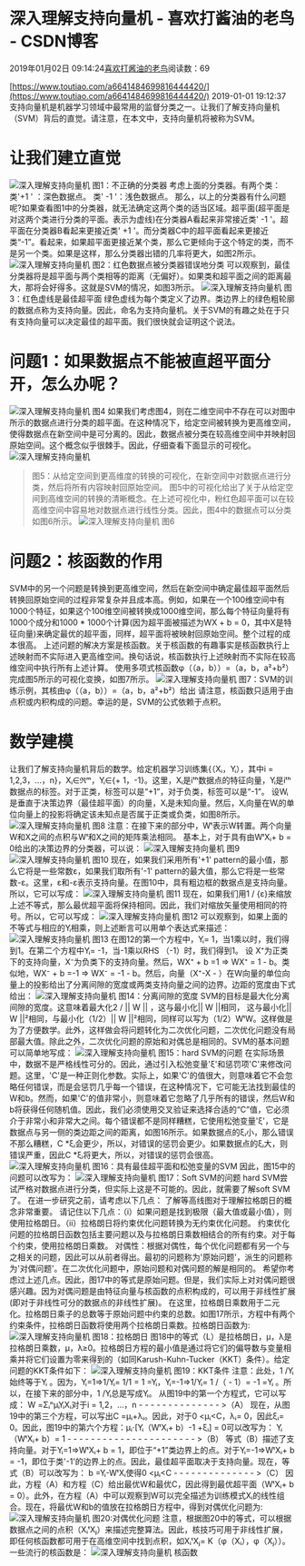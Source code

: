 
# 深入理解支持向量机 - 喜欢打酱油的老鸟 - CSDN博客


2019年01月02日 09:14:24[喜欢打酱油的老鸟](https://me.csdn.net/weixin_42137700)阅读数：69


[https://www.toutiao.com/a6641484699816444420/](https://www.toutiao.com/a6641484699816444420/)
2019-01-01 19:12:37
支持向量机是机器学习领域中最常用的监督分类之一。让我们了解支持向量机（SVM）背后的直觉。请注意，在本文中，支持向量机将被称为SVM。
# 让我们建立直觉
![深入理解支持向量机](http://p99.pstatp.com/large/pgc-image/a4485e2df65444c4a76999521943821c)
图1：不正确的分类器
考虑上面的分类器。有两个类：
类'+1 ' ：深色数据点。
类' -1 '：浅色数据点。
那么，以上的分类器有什么问题呢?如果查看图1中的分类器，就无法确定这两个类的适当区域。超平面(超平面是对这两个类进行分类的平面。表示为虚线)在分类器A看起来非常接近类' -1 '。超平面在分类器B看起来更接近类' +1 '。而分类器C中的超平面看起来更接近类“-1”。看起来，如果超平面更接近某个类，那么它更倾向于这个特定的类，而不是另一个类。如果是这样，那么分类器出错的几率将更大，如图2所示。
![深入理解支持向量机](http://p1.pstatp.com/large/pgc-image/718a8d749beb437db13bdb88ebdbe64e)
图2：红色数据点被分类器错误地分类
可以观察到，最佳分类器将是超平面与两个类相等的距离（无偏好）。如果类和超平面之间的距离最大，那将会好得多。这就是SVM的情况，如图3所示。
![深入理解支持向量机](http://p3.pstatp.com/large/pgc-image/33a09ec6fd164dd5ab6ad3e785154467)
图3：红色虚线是最佳超平面
绿色虚线为每个类定义了边界。类边界上的绿色粗轮廓的数据点称为支持向量。因此，命名为支持向量机。关于SVM的有趣之处在于只有支持向量可以决定最佳的超平面。我们很快就会证明这个说法。
# 问题1：如果数据点不能被直超平面分开，怎么办呢？
![深入理解支持向量机](http://p3.pstatp.com/large/pgc-image/b876358644bc4b93b7d23c3327bf9343)
图4
如果我们考虑图4，则在二维空间中不存在可以对图中所示的数据点进行分类的超平面。在这种情况下，给定空间被转换为更高维空间，使得数据点在新空间中是可分离的。因此，数据点被分类在较高维空间中并映射回原始空间。这个概念似乎很棘手。因此，仔细查看下面显示的可视化。
![深入理解支持向量机](http://p99.pstatp.com/large/pgc-image/3c8f4f3604cf49c2a104b59659d89f44)

> 图5：从给定空间到更高维度的转换的可视化，在新空间中对数据点进行分类，然后将所有内容映射回原始空间。
图5中的可视化给出了关于从给定空间到高维空间的转换的清晰概念。在上述可视化中，粉红色超平面可以在较高维空间中容易地对数据点进行线性分类。因此，图4中的数据点可以分类如图6所示。
![深入理解支持向量机](http://p99.pstatp.com/large/pgc-image/750450da236c43aea58424a10065ff21)
图6
# 问题2：核函数的作用
SVM中的另一个问题是转换到更高维空间，然后在新空间中确定最佳超平面然后转换回原始空间的过程非常复杂并且成本高。例如，如果在一个100维空间中有1000个特征，如果这个100维空间被转换成1000维空间，那么每个特征向量将有1000个成分和1000 * 1000个计算(因为超平面被描述为WX + b = 0，其中X是特征向量)来确定最优的超平面，同样，超平面将被映射回原始空间。整个过程的成本很高。
上述问题的解决方案是核函数。关于核函数的有趣事实是核函数执行上述映射而不实际进入更高维空间。换句话说，核函数执行上述映射而不实际在较高维空间中执行所有上述计算。
使用多项式核函数φ（（a，b））=（a，b，a²+b²）完成图5所示的可视化变换，如图7所示。
![深入理解支持向量机](http://p3.pstatp.com/large/pgc-image/708abdea0b404c6a9df5af26957e0ee9)
图7：SVM的训练示例，其核由φ（（a，b））=（a，b，a²+b²）给出
请注意，核函数只适用于由点积或内积构成的问题。幸运的是，SVM的公式依赖于点积。
# 数学建模
让我们了解支持向量机背后的数学。给定机器学习训练集{（Xᵢ，Yᵢ），其中i = 1,2,3，...，n}，Xᵢ∈ℜᵐ，Yᵢ∈{+ 1，-1}。这里，Xᵢ是iᵗʰ数据点的特征向量，Yᵢ是iᵗʰ数据点的标签。对于正类，标签可以是“+1”，对于负类，标签可以是“-1”。
设Wᵢ是垂直于决策边界（最佳超平面）的向量，Xᵢ是未知向量。然后，Xᵢ向量在Wᵢ的单位向量上的投影将确定该未知点是否属于正类或负类，如图8所示。
![深入理解支持向量机](http://p9.pstatp.com/large/pgc-image/f22fdde273ca4f81a967320815ea3cc0)
图8
注意：在接下来的部分中，Wᵗ表示W转置。两个向量W和X之间的点积与Wᵗ和X之间的矩阵乘法相同。
基本上，对于具有由WᵗXᵢ+ b = 0给出的决策边界的分类器，可以说：
![深入理解支持向量机](http://p3.pstatp.com/large/pgc-image/ceec2d85f3ce4c6985212b3eeca2252b)
图9
![深入理解支持向量机](http://p1.pstatp.com/large/pgc-image/c6fca0cb24224d78adccde8fcaedc1b3)
图10
现在，如果我们采用所有'+1' pattern的最小值，那么它将是一些常数ε，如果我们取所有'-1' pattern的最大值，那么它将是一些常数-ε。这里，ε和-ε表示支持向量。在图10中，具有粗边框的数据点是支持向量。所以，它可以写成：
![深入理解支持向量机](http://p99.pstatp.com/large/pgc-image/0395376dfe934442aa8d45f94f599f39)
图11
现在，如果我们用1 / {ε}来缩放上述不等式，那么最优超平面将保持相同。因此，我们对缩放矢量使用相同的符号。所以，它可以写成：
![深入理解支持向量机](http://p99.pstatp.com/large/pgc-image/1549dacc5bbf40e09ce2b10ca6d74177)
图12
可以观察到，如果上面的不等式与相应的Yᵢ相乘，则上述断言可以用单个表达式来描述：
![深入理解支持向量机](http://p99.pstatp.com/large/pgc-image/ed1271a579ef49d6834a3bc1bd2327e8)
图13
在图12的第一个方程中，Yᵢ= 1，当1乘以时，我们得到1。在第二个方程中Yᵢ= -1，当-1乘以RHS （-1）时，我们得到1。
设 X⁺为正类下的支持向量，X⁻为负类下的支持向量。然后，WX⁺ + b =1 ⇒ WX⁺ = 1 - b。类似地，WX⁻ + b =-1 ⇒ WX⁻ = -1 - b。然后，向量（X⁺-X - ）在W向量的单位向量上的投影给出了分离间隙的宽度或两类支持向量之间的边界。边距的宽度由下式给出：
![深入理解支持向量机](http://p99.pstatp.com/large/pgc-image/9eee8cb2ec65405b8196a6005d0ad844)
图14：分离间隙的宽度
SVM的目标是最大化分离间隙的宽度。这意味着最大化2 / || W || ，这与最小化|| W ||相同， 这与最小化|| W ||²相同，与最小化（1/2）|| W ||²相同，同样可以写为（1/2）WᵗW。这样做是为了方便数学。此外，这样做会将问题转化为二次优化问题，二次优化问题没有局部最大值。除此之外，二次优化问题的原始和对偶总是相同的。SVM的基本问题可以简单地写成：
![深入理解支持向量机](http://p99.pstatp.com/large/pgc-image/3467562c79584ebb95cd376a419f8886)
图15：hard SVM的问题
在实际场景中，数据不是严格线性可分的。因此，通过引入松弛变量'ξ'和惩罚项'C'来修改问题。这里，'C'是一种正则化参数。实际上，如果'C'的值很大，则意味着它不会忽略任何错误，而是会惩罚几乎每一个错误，在这种情况下，它可能无法找到最佳的W和b。然而，如果'C'的值非常小，则意味着它忽略了几乎所有的错误，然后W和b将获得任何随机值。因此，我们必须使用交叉验证来选择合适的“C”值，它必须介于非常小和非常大之间。每个错误都不是同样糟糕，它使用松弛变量'ξ'，它是数据点与另一侧的类边距之间的距离，如图16所示。如果数据点的ξᵢ小，那么错误不那么糟糕，C *ξᵢ会更少，所以，对错误的惩罚会更少。如果数据点的ξᵢ大，则错误严重，因此C *ξᵢ将更大，所以，对错误的惩罚会很高。
![深入理解支持向量机](http://p3.pstatp.com/large/pgc-image/5711179c1d154454b063713643815c24)
图16：具有最佳超平面和松弛变量的SVM
因此，图15中的问题可以改写为：
![深入理解支持向量机](http://p3.pstatp.com/large/pgc-image/a6bc09bc08c34974b3f0d3baef39e49f)
图17：Soft SVM的问题
hard SVM尝试严格对数据点进行分类，但实际上这是不可能的。因此，就需要了解soft SVM了。
在进一步研究之前，请考虑以下几点：
了解等高线图对于理解拉格朗日的概念非常重要。
请记住以下几点：（i）如果问题是找到极限（最大值或最小值），则使用拉格朗日。（ii）拉格朗日将约束优化问题转换为无约束优化问题。
约束优化问题的拉格朗日函数包括主要问题以及与拉格朗日乘数相结合的所有约束。对于每个约束，使用拉格朗日乘数。
对偶性：根据对偶性，每个优化问题都有另一个与之相关的问题，因此可以从前者得出。最初的问题称为'原始问题'，派生的问题称为'对偶问题'。在二次优化问题中，原始问题和对偶问题的解是相同的。
希望你考虑过上述几点。因此，图17中的等式是原始问题。但是，我们实际上对对偶问题很感兴趣。因为对偶问题是由特征向量与核函数的点积构成的，可以用于非线性扩展(即对于非线性可分的数据点的非线性扩展)。
在这里，拉格朗日乘数用于二元化。拉格朗日乘子的总数等于原始问题中约束的总数。如图17所示，方程中有两个约束条件，拉格朗日函数将使用两个拉格朗日乘数。拉格朗日函数为:
![深入理解支持向量机](http://p3.pstatp.com/large/pgc-image/29e80cf519e643b5a13ca5314d0fbba6)
图18：拉格朗日
图18中的等式（L）是拉格朗日，μ，λ是拉格朗日乘数，μ，λ≥0。拉格朗日方程的最小值是通过将它们的偏导数与变量相乘并将它们设置为零来得到的（如同Karush-Kuhn-Tucker（KKT）条件）。给定问题的KKT条件如下：
![深入理解支持向量机](http://p9.pstatp.com/large/pgc-image/c4632278338a40d6b9beb82bf8d5af96)
图19：KKT条件
注意：此处，1 /Yᵢ始终等于Yᵢ 。因为，Yᵢ=1⇒1/Yᵢ= 1/1 = 1 =Yᵢ，Yᵢ=-1⇒1/Yᵢ= 1 /（ - 1）= -1 =Yᵢ 。所以，在接下来的部分中，1 /Yᵢ总是写成Yᵢ。
从图19中的第一个方程式，它可以写成：
W =ΣᵢⁿμᵢYᵢXᵢ对于i = 1,2，...，n - - - - - - - - - - - - - - >（A）
现在，从图19中的第三个方程，可以写出C =μᵢ+λᵢ。因此，对于0 <μᵢ<C，λᵢ= 0，因此ξᵢ= 0。因此，图19中的第六个方程：μᵢ⋅[Yᵢ（WᵗXᵢ+ b）-1 +ξᵢ] = 0可以改写为：
Yᵢ（WᵗXᵢ+ b）= 1 - - - - - - - - - - - - - - - - - - - - - - >（B）
等式（B）描述了支持向量。对于Yᵢ=1⇒WᵗXᵢ+ b = 1，即位于“+1”类边界上的点。对于Yᵢ=-1⇒WᵗXᵢ+ b = -1，即位于类'-1'的边界上的点。因此，最佳超平面取决于支持向量。现在，等式（B）可以改写为：
b =Yᵢ-WᵗXᵢ使得0 <μᵢ<C - - - - - - - - - - - - - - >（C）
因此，方程（A）和方程（C）给出最优W和最优C，因此得到最优超平面（WᵗXᵢ+ b = 0）。此外，在方程（A）中可以观察到W可以完全描述为训练模式Xᵢ的线性组合。现在，将最优W和b的值放在拉格朗日方程中，得到对偶优化问题为:
![深入理解支持向量机](http://p3.pstatp.com/large/pgc-image/6cf49cf58b3a422791757223e5f111f8)
图20:对偶优化问题
注意，根据图20中的等式，可以根据数据点之间的点积（XᵢᵗXⱼ）来描述完整算法。因此，核技巧可用于非线性扩展，即任何核函数都可用于在高维空间中找到点积，如XᵢᵗXⱼ= K（φ（Xᵢ），φ（Xⱼ））。一些流行的核函数是：
![深入理解支持向量机](http://p99.pstatp.com/large/pgc-image/e2117d4c654a4d3caef2589e69650822)
核函数

